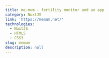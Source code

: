 ```yaml
---
title: me.mum - fertility monitor and an app
category: NuxtJS
link: 'https://memum.net/'
technologies:
  - NuxtJS
  - HTML5
  - CSS3
slug: memum
description: null
---
```

